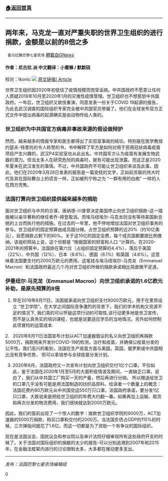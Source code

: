 ###  [:house:返回首頁](https://github.com/ourhimalayas/txt)
---

## 两年来，马克龙一直对严重失职的世界卫生组织的进行捐款，金额是以前的8倍之多
` 喜马拉雅巴黎七星农场` [轉載自GNews](https://gnews.org/zh-hans/1052636/)

#### 作者：尼古拉.派   中文翻译：小蜜蜂 / 默默砚
校对：Ikonic
![]()![](https://gnews.org/wp-content/uploads/2021/04/COVER-8.jpg)
[原文链接/ Article](https://lecourrierdesstrateges.fr/2021/03/30/en-deux-ans-macron-a-multiplie-par-8-la-contribution-francaise-a-la-tres-incompetente-organisation-mondiale-de-la-sante/?utm_source=mailpoet&amp;utm_medium=email&amp;utm_campaign=les-derniers-articles-du-courrier-des-strateges_164)

世界卫生组织因2020年初低估了疫情规模而饱受诟病。中共国政府不愿意让任何人质疑2019年10月至2020年1月的灾难性疫情管理。世卫组织也不想惹怒中共国政府。一年后，世卫组织又故伎重演，同意发表一份关于COVID 19起源的报告，为此去武汉调查的国际组织专家完全被中共国官员带偏了。他们在全球发布官方正式文件中提出病毒的起源确实是由动物传给人类的。

### 世卫组织为中共国官方病毒非事故来源的假设做辩护

然而，越来越多的情报专家和医生都得出了实验室事故的结论。特别是在医学教授约瑟夫-特里托的令人称赞的书，书中解释了军方是如何对用于民用冠状病毒疫苗项目产生兴趣的，武汉P4实验室也从此出名。中共国军方认为疫苗有发展生物武器的潜力。但当太多人在研究危险的病毒时，就有可能出现泄露。而这正是2020年夏末在武汉发生的事情。不过，中共国政府不可能让世卫组织来谈及此事。因此，他们在2020年3月28日发表的报告是一篇安抚的文字，正如前苏联的伟大时代及其在国际舞台上的谎言一样，正如被列宁称之为 “一群有用的白痴” 一样的人在西方兜售。

### 法国打算向世卫组织提供越来越多的捐助

面对世卫组织与中共的合谋，唐纳德-川普曾决定美国停止向世卫组织捐款–这一措施被以亲华著称的继任者乔-拜登取消。而埃马纽埃尔-马克龙则没有等待美国新总统的上台而执行他的措施。在过去的一年里，他不停地增加法国对世卫组织事务的参与。世卫组织的固定预算由成员国分摊。占世卫组织预算的近20%（约10亿美元），自愿捐款占剩下的80%。关于这10亿的固定会费，每个成员国都要按比例缴纳。该组织网站上说，这个份额是 “根据国家的财富和人口 “计算的。在2020-2021年的预算中，法国排在第六位（占组织固定预算的4.4%），落后于美国（22%）、中共国（12%）、日本（8.6%）、德国（6.1%）和英国（4.6%）。这意味着法国要支付约2000万欧元的费用。这笔钱与埃马纽埃尔-马克龙（Emmanuel Macron）和法国政府最近几个月对世卫组织所做的捐款承诺相比简直微不足道。

### 伊曼纽尔·马克龙（Emmanuel Macron）向世卫组织承诺的1.6亿欧元补助，是原先预算的8倍

1.    早在2019年6月11日，法国就承诺向世卫组织支付9000万欧元，用于在里昂设立 “世卫学院”。在大学之间国际竞争激烈的背景下，我们的学术机构又资源不足的情况下, 我们真的可以怀疑这项行动的可取性,该行动更多地是世卫宣传，而不是认真务实的培训课程，也就是说要适应学员的当地情况。另外如何控制此项冒险的运营成本.

2.   2020年6月11日法国宣布计划以ACT加速器倡议的名义向世卫组织再捐款5000万，捐款用来开发针COVID-19的检测，治疗和疫苗，并确保公疫苗分发的公平性。我们高兴的看到，法国在生产疫苗方面与美国，英国，俄罗斯或中共国相比没有竞争优势， 但可以拿钱参与全球疫苗分发计划。

3.   2020年6月，法国政府又一次宣布计划向世卫组织交付1亿个口罩。不仅如此，鉴于法国在2020年1月至5月的大面积疫情波及期间，一直缺乏口罩。说白了，我们从中共国工厂购买一天的产量，然后再进行分销。 所以赠送给世卫的口罩几乎没有可能是用法国制造的纺织品原料。给读者一个数量上的概念：法国花费约80万欧元从中共国空运550万只口罩。法国政府承诺，要分发1亿只口罩，大致说来是把给世卫组织的年费大约翻一番。如果再加上运输、取货和再次分发的物流费用，我们很快就达到2000万欧元。

因此，我们的面前出现了一个惊人的数字：拨款世卫组织学院的9000万，ACT加速器的5000万捐款，购买口罩和交付的2000万。当法国负债占GDP的115%的时候，三次弹指间就花了1.6亿。而这一切都是为了资助一个有争议的国际组织。

现在是法国议会、国民议会和参议院以及审计法院仔细审视所有这些政府开支的时候了。关于法国对国际组织的捐献的太少的报告-可以分别追溯到2007年和2015年。在金融法框架内进行的讨论限制太多，大多都在推动更多支出。

* * *

*发布：法国巴黎七星农场编辑组*

0

